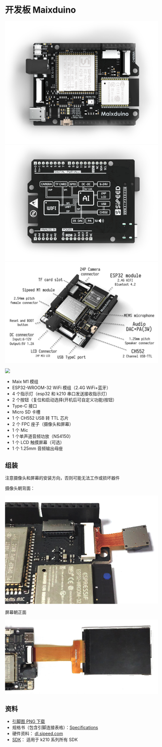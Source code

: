 开发板 Maixduino
===========

![](../../../assets/maixduino_0.png)
![](../../../assets/maixduino_1.png)
![](../../../assets/maixduino_3.jpg)

![](https://cdn.sipeed.com/wiki/maix/maixduino/maixduino_pins_1920_914.png)



* Maix M1 模组
* ESP32-WROOM-32 WiFi 模组（2.4G WiFi+蓝牙）
* 4 个指示灯（esp32 和 k210 串口发送接收指示灯）
* 2 个按钮（复位和启动选择(开机后可自定义功能)按钮）
* Type-C 接口
* Micro SD 卡槽
* 1 个 CH552 USB 转 TTL 芯片
* 2 个 FPC 座子（摄像头和屏幕）
* 1 个 Mic
* 1 个单声道音频功放（NS4150）
* 1 个 LCD 触摸屏幕（可选）
* 1 个 1.25mm 音频输出母座

## 组装

注意摄像头和屏幕的安装方向，否则可能无法工作或损坏器件

摄像头朝背面：

![](../../../assets/maixduino_00.png)

屏幕朝正面

![](../../../assets/maixduino_01.png)

## 资料

* [引脚图 PNG 下载](https://cdn.sipeed.com/wiki/maix/maixduino/maixduino_pins.png)
* 规格书（包含引脚连接表格）：[Specifications](http://dl.sipeed.com/MAIX/HDK/Maixduino/Specifications/)
* 硬件资料： [dl.sipeed.com](http://dl.sipeed.com/MAIX/HDK/Maixduino/)
* [SDK](../sdk/README.md)： 适用于 k210 系列所有 SDK


